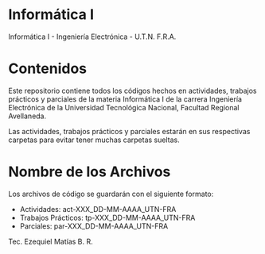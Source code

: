 # Informática I
Informática I - Ingeniería Electrónica - U.T.N. F.R.A.

# Contenidos
Este repositorio contiene todos los códigos hechos en actividades, trabajos prácticos y parciales de la materia Informática I de la carrera Ingeniería Electrónica de la Universidad Tecnológica Nacional, Facultad Regional Avellaneda.

Las actividades, trabajos prácticos y parciales estarán en sus respectivas carpetas para evitar tener muchas carpetas sueltas.

# Nombre de los Archivos
Los archivos de código se guardarán con el siguiente formato:
* Actividades: act-XXX_DD-MM-AAAA_UTN-FRA
* Trabajos Prácticos: tp-XXX_DD-MM-AAAA_UTN-FRA
* Parciales: par-XXX_DD-MM-AAAA_UTN-FRA

Tec. Ezequiel Matías B. R.
